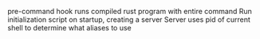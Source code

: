 pre-command hook runs compiled rust program with entire command
Run initialization script on startup, creating a server
Server uses pid of current shell to determine what aliases to use
